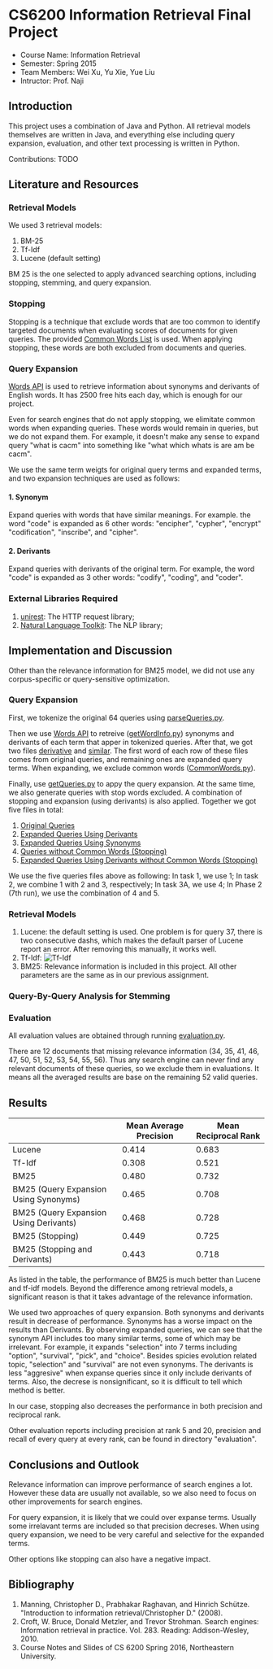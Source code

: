 # CS6200 Information Retrieval Final Project

* Course Name: Information Retrieval
* Semester: Spring 2015
* Team Members: Wei Xu, Yu Xie, Yue Liu
* Intructor: Prof. Naji

## Introduction
This project uses a combination of Java and Python. All retrieval models themselves are written in Java, and everything else including query expansion, evaluation, and other text processing is written in Python.

Contributions: TODO

## Literature and Resources
###  Retrieval Models
We used 3 retrieval models:

1. BM-25
2. Tf-Idf
3. Lucene (default setting)

BM 25 is the one selected to apply advanced searching options, including stopping, stemming, and query expansion.

### Stopping
Stopping is a technique that exclude words that are too common to identify targeted documents when evaluating scores of documents for given queries. The provided [Common Words List](common_words) is used. When applying stopping, these words are both excluded from documents and queries.

### Query Expansion
[Words API](https://www.wordsapi.com/) is used to retrieve information about synonyms and derivants of English words. It has 2500 free hits each day, which is enough for our project.

Even for search engines that do not apply stopping, we elimitate common words when expanding queries. These words would remain in queries, but we do not expand them. For example, it doesn't make any sense to expand query "what is cacm" into something like "what which whats is are am be cacm".

We use the same term weigts for original query terms and expanded terms, and two expansion techniques are used as follows: 

#### 1. Synonym
Expand queries with words that have similar meanings. For example. the word "code" is expanded as 6 other words: "encipher", "cypher", "encrypt" "codification", "inscribe", and "cipher".

#### 2. Derivants
Expand queries with derivants of the original term. For example, the word "code" is expanded as 3 other words: "codify", "coding", and "coder".

### External Libraries Required
1. [unirest](http://unirest.io/): The HTTP request library;
2. [Natural Language Toolkit](http://www.nltk.org/): The NLP library;

## Implementation and Discussion
Other than the relevance information for BM25 model, we did not use any corpus-specific or query-sensitive optimization.

### Query Expansion
First, we tokenize the original 64 queries using [parseQueries.py](/python/parseQueries.py).

Then we use [Words API](https://www.wordsapi.com/) to retreive ([getWordInfo.py](/python/getWordInfo.py)) synonyms and derivants of each term that apper in tokenized queries. After that, we got two files [derivative](/python/derivative.txt) and [similar](/python/similar.txt). The first word of each row of these files comes from original queries, and remaining ones are expanded query terms. When expanding, we exclude common words ([CommonWords.py](/python/CommonWords.py)).

Finally, use [getQueries.py](/python/getQueries.py) to appy the query expansion. At the same time, we also generate queries with stop words excluded. A combination of stopping and expansion (using derivants) is also applied. Together we got five files in total:

1. [Original Queries](/queries/originalQueriesTokens.txt)
2. [Expanded Queries Using Derivants](/queries/expandedQueriesTokensUsingDerivantsOriginalIncluded.txt)
3. [Expanded Queries Using Synonyms](/queries/expandedQueriesTokensUsingSynonymOriginalIncluded.txt)
4. [Queries without Common Words (Stopping)](/queries/stoppedQueriesTokens.txt)
5. [Expanded Queries Using Derivants without Common Words (Stopping)](/queries/stoppedExpandedQueriesTokensUsingDerivantsOriginalIncluded.txt)

We use the five queries files above as following: In task 1, we use 1; In task 2, we combine 1 with 2 and 3, respectively; In task 3A, we use 4; In Phase 2 (7th run), we use the combination of 4 and 5.

### Retrieval Models
1. Lucene: the default setting is used. One problem is for query 37, there is two consecutive dashs, which makes the default parser of Lucene report an error. After removing this manually, it works well.
2. Tf-Idf: 
    ![Tf-Idf](/formula1.jpg)
3. BM25: Relevance information is included in this project. All other parameters are the same as in our previous assignment.

### Query-By-Query Analysis for Stemming

### Evaluation
All evaluation values are obtained through running [evaluation.py](/python/evaluation.py).

There are 12 documents that missing relevance information (34, 35, 41, 46, 47, 50, 51, 52, 53, 54, 55, 56). Thus any search engine can never find any relevant documents of these queries, so we exclude them in evaluations. It means all the averaged results are base on the remaining 52 valid queries.

## Results
|   | Mean Average Precision    | Mean Reciprocal Rank  |
|----------------------------------------   |------------------------   |---------------------- |
| Lucene    | 0.414     | 0.683     |
| Tf-Idf    | 0.308     | 0.521     |
| BM25  | 0.480     | 0.732     |
| BM25 (Query Expansion Using Synonyms)     | 0.465     | 0.708     |
| BM25 (Query Expansion Using Derivants)    | 0.468     | 0.728     |
| BM25 (Stopping)   | 0.449     | 0.725     |
| BM25 (Stopping and Derivants)     | 0.443     | 0.718     |

As listed in the table, the performance of BM25 is much better than Lucene and tf-idf models. Beyond the difference among retrieval models, a significant reason is that it takes advantage of the relevance information.

We used two approaches of query expansion. Both synonyms and derivants result in decrease of performance. Synonyms has a worse impact on the results than Derivants. By observing expanded queries, we can see that the synonym API includes too many similar terms, some of which may be irrelevant. For example, it expands "selection" into 7 terms including "option", "survival", "pick", and "choice". Besides spicies evolution related topic, "selection" and "survival" are not even synonyms. The derivants is less "aggresive" when expanse queries since it only include derivants of terms. Also, the decrese is nonsignificant, so it is difficult to tell which method is better.

In our case, stopping also decreases the performance in both precision and reciprocal rank.

Other evaluation reports including precision at rank 5 and 20, precision and recall of every query at every rank, can be found in directory "evaluation".

## Conclusions and Outlook
Relevance information can improve performance of search engines a lot. However these data are usually not available, so we also need to focus on other improvements for search engines. 

For query expansion, it is likely that we could over expanse terms. Usually some irrelavant terms are included so that precision decreses. When using query expansion, we need to be very careful and selective for the expanded terms.

Other options like stopping can also have a negative impact. 

## Bibliography
1. Manning, Christopher D., Prabhakar Raghavan, and Hinrich Schütze. "Introduction to information retrieval/Christopher D." (2008).
2. Croft, W. Bruce, Donald Metzler, and Trevor Strohman. Search engines: Information retrieval in practice. Vol. 283. Reading: Addison-Wesley, 2010.
3. Course Notes and Slides of CS 6200 Spring 2016, Northeastern University.



